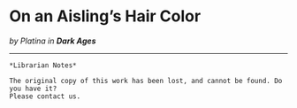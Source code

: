 # On an Aisling’s Hair Color

_by Platina in **Dark Ages**_

***

```
*Librarian Notes*

The original copy of this work has been lost, and cannot be found. Do you have it?
Please contact us.
```
